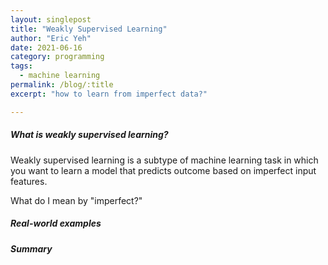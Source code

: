 ```yaml
---
layout: singlepost
title: "Weakly Supervised Learning"
author: "Eric Yeh"
date: 2021-06-16
category: programming
tags: 
  - machine learning
permalink: /blog/:title
excerpt: "how to learn from imperfect data?"

---
```


##### **What is weakly supervised learning?**
<p>Weakly supervised learning is a subtype of machine learning task in which you want to learn a model that predicts outcome based on imperfect input features.</p>

<p>What do I mean by "imperfect?"</p>

##### **Real-world examples**

##### **Summary**

